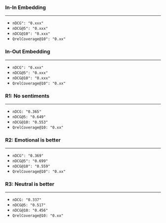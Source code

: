 ### In-In Embedding
---
* ` nDCG": "0.xxx" `
* ` nDCG@5": "0.xxx" `
* ` nDCG@10": "0.xxx" `
* ` QrelCoverage@10": "0.xx" `

### In-Out Embedding
---
* ` nDCG": "0.xxx" `
* ` nDCG@5": "0.xxx" `
* ` nDCG@10": "0.xxx" `
* ` QrelCoverage@10": "0.xx" `

### R1: No sentiments
---
* ` nDCG: "0.365" `
* ` nDCG@5: "0.649" `
* ` nDCG@10: "0.553" `
* ` QrelCoverage@10: "0.xx" `

### R2: Emotional is better
---
* ` nDCG": "0.369" `
* ` nDCG@5": "0.699" `
* ` nDCG@10": "0.559" `
* ` QrelCoverage@10": "0.xx" `

### R3: Neutral is better
---
* ` nDCG: "0.337" `
* ` nDCG@5: "0.517" `
* ` nDCG@10: "0.456" `
* ` QrelCoverage@10: "0.xx" `
